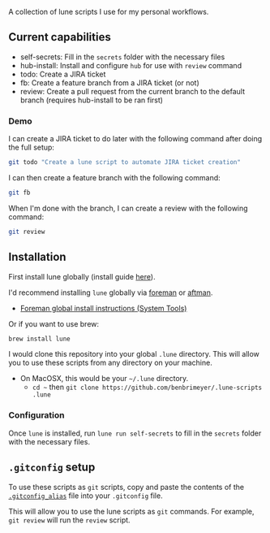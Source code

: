 A collection of lune scripts I use for my personal workflows.

## Current capabilities

- self-secrets: Fill in the `secrets` folder with the necessary files
- hub-install: Install and configure `hub` for use with `review` command
- todo: Create a JIRA ticket
- fb: Create a feature branch from a JIRA ticket (or not)
- review: Create a pull request from the current branch to the default branch (requires hub-install to be ran first)

### Demo

I can create a JIRA ticket to do later with the following command after doing the full setup:

```bash
git todo "Create a lune script to automate JIRA ticket creation"
```

I can then create a feature branch with the following command:

```bash
git fb
```

When I'm done with the branch, I can create a review with the following command:

```bash
git review
```

## Installation

First install lune globally (install guide [here](https://lune-org.github.io/docs/getting-started/1-installation)).

I'd recommend installing `lune` globally via [foreman](https://github.com/Roblox/foreman) or [aftman](https://github.com/LPGhatguy/aftman).

- [Foreman global install instructions (System Tools)](https://github.com/Roblox/foreman?tab=readme-ov-file#system-tools)

Or if you want to use brew:

```bash
brew install lune
```

I would clone this repository into your global `.lune` directory. This will allow you to use these scripts from any directory on your machine.

- On MacOSX, this would be your `~/.lune` directory.
  - `cd ~` then `git clone https://github.com/benbrimeyer/.lune-scripts .lune`

### Configuration

Once `lune` is installed, run `lune run self-secrets` to fill in the `secrets` folder with the necessary files.

## `.gitconfig` setup

To use these scripts as `git` scripts, copy and paste the contents of the [`.gitconfig_alias`](.gitconfig_alias) file into your `.gitconfig` file.

This will allow you to use the lune scripts as `git` commands. For example, `git review` will run the `review` script.
